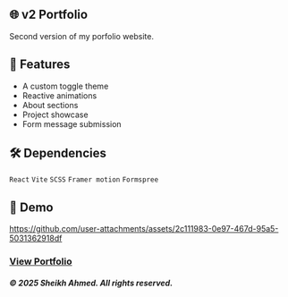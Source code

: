 ## 🌐 v2 Portfolio

Second version of my porfolio website.

## 🚀 Features

- A custom toggle theme
- Reactive animations
- About sections
- Project showcase
- Form message submission

## 🛠️ Dependencies

```React```
```Vite```
```SCSS```
```Framer motion```
```Formspree```

## 🎥 Demo

https://github.com/user-attachments/assets/2c111983-0e97-467d-95a5-5031362918df

###  [View Portfolio](https://sheikh-ahm.vercel.app/)

##### © 2025 Sheikh Ahmed. All rights reserved.



